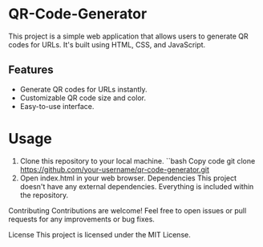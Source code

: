 # QR-Code-Generator
This project is a simple web application that allows users to generate QR codes for URLs. It's built using HTML, CSS, and JavaScript.

## Features
* Generate QR codes for URLs instantly.
* Customizable QR code size and color.
* Easy-to-use interface.
# Usage
1. Clone this repository to your local machine.
``bash
Copy code
git clone https://github.com/your-username/qr-code-generator.git
2. Open index.html in your web browser.
Dependencies
This project doesn't have any external dependencies. Everything is included within the repository.

Contributing
Contributions are welcome! Feel free to open issues or pull requests for any improvements or bug fixes.

License
This project is licensed under the MIT License.
